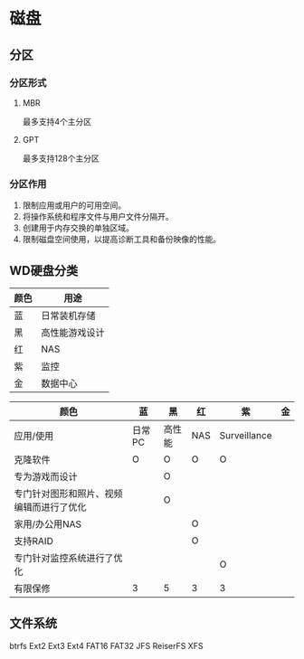 # 磁盘

## 分区

### 分区形式

1. MBR

   最多支持4个主分区

2. GPT

   最多支持128个主分区

### 分区作用

1. 限制应用或用户的可用空间。
2. 将操作系统和程序文件与用户文件分隔开。
3. 创建用于内存交换的单独区域。
4. 限制磁盘空间使用，以提高诊断工具和备份映像的性能。

## WD硬盘分类
| 颜色 | 用途          |
|-----|--------------|
| 蓝   | 日常装机存储   |
| 黑   | 高性能游戏设计 |
| 红   | NAS          |
| 紫   | 监控         |
| 金   | 数据中心      |

| 颜色                                     | 蓝     | 黑     | 红   | 紫           | 金   |
| ---------------------------------------- | ------ | ------ | ---- | ------------ | ---- |
| 应用/使用                                | 日常PC | 高性能 | NAS  | Surveillance |      |
| 克隆软件                                 | O      | O      | O    | O            |      |
| 专为游戏而设计                           |        | O      |      |              |      |
| 专门针对图形和照片、视频编辑而进行了优化 |        | O      |      |              |      |
| 家用/办公用NAS                           |        |        | O    |              |      |
| 支持RAID                                 |        |        | O    |              |      |
| 专门针对监控系统进行了优化               |        |        |      | O            |      |
| 有限保修                                 | 3      | 5      | 3    | 3            |      |



## 文件系统

btrfs
Ext2
Ext3
Ext4
FAT16
FAT32
JFS
ReiserFS
XFS

